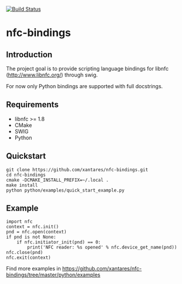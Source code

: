 [![Build Status](https://github.com/xantares/nfc-bindings/actions/workflows/build.yml/badge.svg?branch=master)](https://github.com/xantares/nfc-bindings/actions/workflows/build.yml)

nfc-bindings
============

Introduction
------------

The project goal is to provide scripting language bindings for libnfc (http://www.libnfc.org/) through swig.

For now only Python bindings are supported with full docstrings.

Requirements
------------

  * libnfc >= 1.8
  * CMake
  * SWIG
  * Python

Quickstart
----------

    git clone https://github.com/xantares/nfc-bindings.git
    cd nfc-bindings
    cmake -DCMAKE_INSTALL_PREFIX=~/.local .
    make install
    python python/examples/quick_start_example.py

Example
-------

    import nfc
    context = nfc.init()
    pnd = nfc.open(context)
    if pnd is not None:
        if nfc.initiator_init(pnd) == 0:
            print('NFC reader: %s opened' % nfc.device_get_name(pnd))
    nfc.close(pnd)
    nfc.exit(context)

Find more examples in https://github.com/xantares/nfc-bindings/tree/master/python/examples
